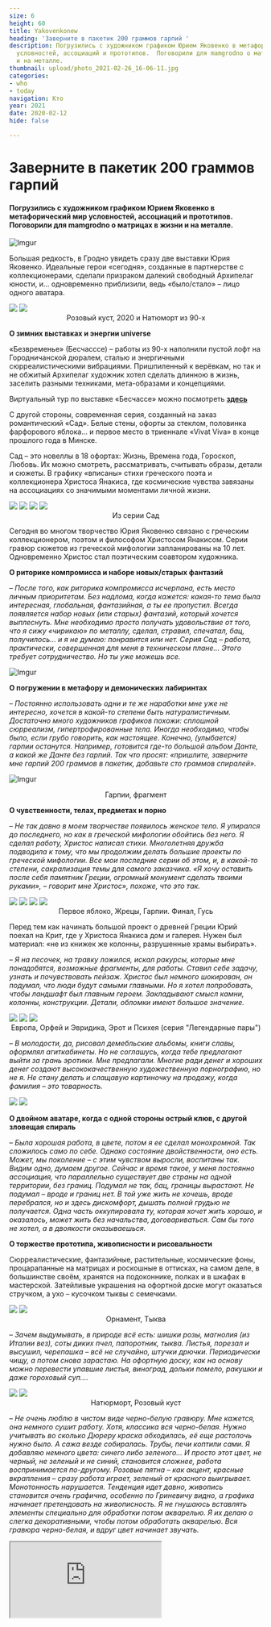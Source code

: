 ```yaml
---
size: 6
height: 60
title: Yakovenkonew
heading: 'Заверните в пакетик 200 граммов гарпий '
description: Погрузились с художником графиком Юрием Яковенко в метафорический мир
  условностей, ассоциаций и прототипов.  Поговорили для mamgrodno о матрицах в жизни
  и на металле.
thumbnail: upload/photo_2021-02-26_16-06-11.jpg
categories:
- who
- today
navigation: Кто
year: 2021
date: 2020-02-12
hide: false

---
```

# **Заверните в пакетик 200 граммов гарпий**

#### Погрузились с художником графиком Юрием Яковенко в метафорический мир условностей, ассоциаций и прототипов.  Поговорили для mamgrodno о матрицах в жизни и на металле.

![Imgur](https://i.imgur.com/B4ch0SS.jpg)

Большая редкость, в Гродно увидеть сразу две выставки Юрия Яковенко. Идеальные герои «сегодня», созданные в партнерстве с коллекционерами, сделали призраком далекий свободный Архипелаг юности, и… одновременно приблизили, ведь «было/стало» – лицо одного аватара.

<div class="gallery2">
<!-- Смените gallery2 на gallery3 или gallery4, цифра определяет количество картинок в одном ряду -->
<a href="https://imgur.com/O8MvP1w"><img src="https://i.imgur.com/O8MvP1w.jpg"></a>
<a href="https://imgur.com/Uh5HMsr"><img src="https://i.imgur.com/Uh5HMsr.jpg"></a>
</div>
<center>Розовый куст, 2020 и Натюморт из 90-х</center>

**О зимних выставках и энергии universe**

«Безвременье» (Бесчасссе) – работы из 90-х наполнили пустой лофт на Городничанской дюралем, сталью и энергичными сюрреалистическими вибрациями. Пришпиленный к верёвкам, но так и не обжитый Архипелаг художник хотел сделать длинною в жизнь, заселить разными техниками, мета-образами и концепциями.

Виртуальный тур по выставке «Бесчассе» можно посмотреть [**здесь**](https://www.mamgrodno.com/panorama/jakovlenko_exh.html)

С другой стороны, современная серия, созданный на заказ романтический «Сад». Белые стены, офорты за стеклом, половинка фарфорового яблока... и первое место в триеннале «Vivat Viva» в конце прошлого года в Минске.

Сад – это новеллы в 18 офортах: Жизнь, Времена года, Гороскоп, Любовь.  Их можно смотреть, рассматривать, считывать образы, детали и сюжеты. В графику «вписаны» стихи греческого поэта и коллекционера Христоса Янакиса, где космические чувства завязаны на ассоциациях со значимыми моментами личной жизни.

<div class="gallery4">
<!-- Смените gallery2 на gallery3 или gallery4, цифра определяет количество картинок в одном ряду -->
<a href="https://imgur.com/cVUElmG"><img src="https://i.imgur.com/cVUElmG.jpg"></a>
<a href="https://imgur.com/aFSeeuJ"><img src="https://i.imgur.com/aFSeeuJ.jpg"></a>
<a href="https://imgur.com/4yTnSA8"><img src="https://i.imgur.com/4yTnSA8.jpg"></a>
<a href="https://imgur.com/3tyiSwX"><img src="https://i.imgur.com/3tyiSwX.jpg"></a>
</div>
<center>Из серии Сад</center>

Сегодня во многом творчество Юрия Яковенко связано с греческим коллекционером, поэтом и философом Христосом Янакисом. Серии гравюр сюжетов из греческой мифологии запланированы на 10 лет. Одновременно Христос стал поэтическим соавтором художника.

**О риторике компромисса и наборе новых/старых фантазий**

_– После того, как риторика компромисса исчерпана, есть место личным приоритетам. Без надлома, когда кажется: какая-то тема была интересная, глобальная, фантазийная, а ты ее пропустил. Всегда появляется набор новых (или старых) фантазий, который хочется выплеснуть. Мне необходимо просто получать удовольствие от того, что я сижу «чирикаю» по металлу, сделал, стравил, спечатал, бац, получилось… и я не думаю: понравится или нет. Серия Сад – работа, практически, совершенная для меня в техническом плане... Этого требует сотрудничество. Но ты уже можешь все._

![Imgur](https://i.imgur.com/48dd8ni.jpg)

**О погружении в метафору и демонических лабиринтах**

_– Постоянно использовать одни и те же наработки мне уже не интересно, хочется в какой-то степени быть натуралистичным. Достаточно много художников графиков похожи: сплошной сюрреализм, гипертрофированные тела. Иногда необходимо, чтобы было, если грубо говорить, как настоящее. Конечно, (улыбается) гарпии останутся. Например, готовится где-то большой альбом Данте, а какой же Данте без гарпий. Так что просят: «пришлите, заверните мне гарпий 200 граммов в пакетик, добавьте сто граммов спиралей»._

![Imgur](https://i.imgur.com/hIGIp2U.jpg)
<center>Гарпии, фрагмент</center>

**О чувственности, телах, предметах и порно**

_– Не так давно в моем творчестве появилось женское тело. Я упирался до последнего, но как в греческой мифологии обойтись без него. Я сделал работу, Христос написал стихи. Многолетняя дружба подводила к тому, что мы продолжим делать большие проекты по греческой мифологии. Все мои последние серии об этом, и, в какой-то степени, сакрализация темы для самого заказчика. «Я хочу оставить после себя памятник Греции, огромный монумент сделать твоими руками», – говорит мне Христос», похоже, что это так._

<div class="gallery4">
<!-- Смените gallery2 на gallery3 или gallery4, цифра определяет количество картинок в одном ряду -->
<a href="https://imgur.com/C8QPhd5"><img src="https://i.imgur.com/C8QPhd5.jpg"></a>
<a href="https://imgur.com/hqFvkyf"><img src="https://i.imgur.com/hqFvkyf.jpg"></a>
<a href="https://imgur.com/FE2cubf"><img src="https://i.imgur.com/FE2cubf.jpg"></a>
<a href="https://imgur.com/7xGS8s5"><img src="https://i.imgur.com/7xGS8s5.jpg"></a>
</div>
<center>Первое яблоко, Жрецы, Гарпии. Финал, Гусь</center>

Перед тем как начинать большой проект о древней Греции Юрий поехал на Крит, где у Христоса Янакиса дом и галерея. Нужен был материал: «не из книжек же колонны, разрушенные храмы выбирать».

_– Я на песочек, на травку ложился, искал ракурсы, которые мне понадобятся, возможные фрагменты, для работы. Ставил себе задачу, узнать и почувствовать пейзаж. Христос был немного шокирован, он подумал, что люди будут самыми главными. Но я хотел попробовать, чтобы ландшафт был главным героем. Закладывают смысл камни, колонны, конструкции. Детали, обломки имеют большое значение._

<div class="gallery3">
<!-- Смените gallery2 на gallery3 или gallery4, цифра определяет количество картинок в одном ряду -->
<a href="https://imgur.com/SKZ28F1"><img src="https://i.imgur.com/SKZ28F1.jpg"></a>
<a href="https://imgur.com/i2PL2Nb"><img src="https://i.imgur.com/i2PL2Nb.jpg"></a>
<a href="https://imgur.com/RmrH8Dn"><img src="https://i.imgur.com/RmrH8Dn.jpg"></a>
</div>
<center>Европа, Орфей и Эвридика, Эрот и Психея (серия "Легендарные пары")</center>

_– В молодости, да, рисовал демебльские альбомы, книги славы, оформлял агиткабинеты. Но не соглашусь, когда тебе предлагают выйти за грань эротики. Мне предлагали. Многие ради денег и хороших денег создают высококачественную художественную порнографию, но не я. Не стану делать и слащавую картиночку на продажу, когда фамилия – это товарность._

<div class="gallery2">
<!-- Смените gallery2 на gallery3 или gallery4, цифра определяет количество картинок в одном ряду -->
<a href="https://imgur.com/Fkh4mrs"><img src="https://i.imgur.com/Fkh4mrs.jpg"></a>
<a href="https://imgur.com/FMmN5Lv"><img src="https://i.imgur.com/FMmN5Lv.jpg"></a>
</div>

**О двойном аватаре, когда с одной стороны острый клюв, с другой зловещая спираль**

_– Была хорошая работа, в цвете, потом я ее сделал монохромной. Так сложилось само по себе.  Однако состояние двойственности, оно есть. Может, мы поколение – с этим чувством выросли, воспитаны так. Видим одно, думаем другое. Сейчас и время такое, у меня постоянно ассоциация, что параллельно существует две страны на одной территории, без границ. Подумал не так, бац, границы вырастают. Не подумал – вроде и границ нет. В той уже жить не хочешь, вроде перебрался, но и здесь дискомфорт, дышать полной грудью не получается.  Одна часть оккупировала ту, которая хочет жить хорошо, и оказалось, может жить без начальства, договариваться. Сам бы того не хотел, а в двоякости оказываешься._

**О торжестве прототипа, живописности и рисовальности**

Сюрреалистические, фантазийные, растительные, космические фоны, процарапанные на матрицах и роскошные в оттисках, на самом деле, в большинстве своём, хранятся на подоконнике, полках и в шкафах в мастерской. Затейливые украшения на офортной доске могут оказаться стручком, а ухо – кусочком тыквы с семечками.

<div class="gallery2">
<!-- Смените gallery2 на gallery3 или gallery4, цифра определяет количество картинок в одном ряду -->
<a href="https://imgur.com/HY5eEtx"><img src="https://i.imgur.com/HY5eEtx.jpg"></a>
<a href="https://imgur.com/XkFCa1l"><img src="https://i.imgur.com/XkFCa1l.jpg"></a>
</div>
<center>Орнамент, Тыква</center>

_– Зачем выдумывать, в природе всё есть: шишки розы, магнолия (из Италии вез), соты диких пчел, папоротник, тыква. Листья, порезал и высушил, черепашка – всё не случайно, штучки дрючки. Периодически чищу, а потом снова зарастаю. На офортную доску, как на основу можно перевести упавшие листья, виноград, дольки помело, ракушки и даже гороховый суп…._

<div class="gallery2">
<!-- Смените gallery2 на gallery3 или gallery4, цифра определяет количество картинок в одном ряду -->
<a href="https://imgur.com/tBOTi5b"><img src="https://i.imgur.com/tBOTi5b.jpg"></a>
<a href="https://imgur.com/T6VSzqu"><img src="https://i.imgur.com/T6VSzqu.jpg"></a>
</div>
<center>Натюрморт, Розовый куст</center>

_– Не очень люблю в чистом виде черно-белую гравюру. Мне кажется, она немного сушит работу. Хотя, классика вся черно-белая. Нужно учитывать во сколько Дюреру краска обходилась, её еще растолочь нужно было. А сажа везде собиралась. Трубы, печи коптили сами. Я добавляю немного цвета: синего либо зеленого… И просто этот цвет, не черный, не зеленый и не синий, становится сложнее, работа воспринимается по-другому. Розовые пятна – как акцент, красные вкрапления – сразу работа играет, зеленый от красного выигрывает. Монотонность нарушается. Тенденция идет давно, живопись становится очень графична, особенно по Гриневичу видно, а графика начинает претендовать на живописность. Я не гнушаюсь вставлять элементы специально для обработки потом акварелью. Я их делаю о слегка декоративными, чтобы потом обработать акварелью. Вся гравюра черно-белая, и вдруг цвет начинает звучать._

<div><iframe class="youtube" src="https://www.youtube.com/embed/6gLkL7J_Rd8"></div>

**Автор: Инна МАКСИМЧИК**

Больше о художнике можно узнать [**здесь**](https://www.mamgrodno.com/journal/yakovenko.html)

Серию Сад до 18 марта можно посмотреть в городском выставочном зале, как часть выставки «Vivat Viva». Избранное». Гродно, ул. Элизы Ожешко, 38.